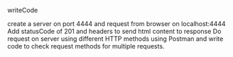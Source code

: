 writeCode

create a server on port 4444 and request from browser on localhost:4444
Add statusCode of 201 and headers to send html content to response
Do request on server using different HTTP methods using Postman and write code to check request methods for multiple requests.